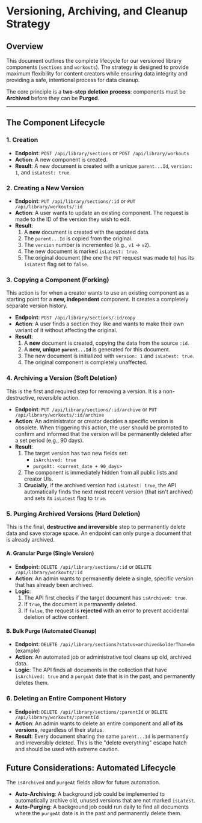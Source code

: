# Versioning, Archiving, and Cleanup Strategy

## Overview

This document outlines the complete lifecycle for our versioned library components (`sections` and `workouts`). The strategy is designed to provide maximum flexibility for content creators while ensuring data integrity and providing a safe, intentional process for data cleanup.

The core principle is a **two-step deletion process**: components must be **Archived** before they can be **Purged**.

---

## The Component Lifecycle

### 1. Creation

-   **Endpoint**: `POST /api/library/sections` or `POST /api/library/workouts`
-   **Action**: A new component is created.
-   **Result**: A new document is created with a unique `parent...Id`, `version: 1`, and `isLatest: true`.

### 2. Creating a New Version

-   **Endpoint**: `PUT /api/library/sections/:id` or `PUT /api/library/workouts/:id`
-   **Action**: A user wants to update an existing component. The request is made to the ID of the version they wish to edit.
-   **Result**:
    1.  A **new** document is created with the updated data.
    2.  The `parent...Id` is copied from the original.
    3.  The `version` number is incremented (e.g., `v1` -> `v2`).
    4.  The new document is marked `isLatest: true`.
    5.  The original document (the one the `PUT` request was made to) has its `isLatest` flag set to `false`.

### 3. Copying a Component (Forking)

This action is for when a creator wants to use an existing component as a starting point for a **new, independent** component. It creates a completely separate version history.

-   **Endpoint**: `POST /api/library/sections/:id/copy`
-   **Action**: A user finds a section they like and wants to make their own variant of it without affecting the original.
-   **Result**:
    1.  A **new** document is created, copying the data from the source `:id`.
    2.  A **new, unique `parent...Id`** is generated for this document.
    3.  The new document is initialized with `version: 1` and `isLatest: true`.
    4.  The original component is completely unaffected.

### 4. Archiving a Version (Soft Deletion)

This is the first and required step for removing a version. It is a non-destructive, reversible action.

-   **Endpoint**: `PUT /api/library/sections/:id/archive` or `PUT /api/library/workouts/:id/archive`
-   **Action**: An administrator or creator decides a specific version is obsolete. When triggering this action, the user should be prompted to confirm and informed that the version will be permanently deleted after a set period (e.g., 90 days).
-   **Result**:
    1.  The target version has two new fields set:
        -   `isArchived: true`
        -   `purgeAt: <current_date + 90_days>`
    2.  The component is immediately hidden from all public lists and creator UIs.
    3.  **Crucially**, if the archived version had `isLatest: true`, the API automatically finds the next most recent version (that isn't archived) and sets its `isLatest` flag to `true`.

### 5. Purging Archived Versions (Hard Deletion)

This is the final, **destructive and irreversible** step to permanently delete data and save storage space. An endpoint can only purge a document that is already archived.

#### A. Granular Purge (Single Version)

-   **Endpoint**: `DELETE /api/library/sections/:id` or `DELETE /api/library/workouts/:id`
-   **Action**: An admin wants to permanently delete a single, specific version that has already been archived.
-   **Logic**:
    1.  The API first checks if the target document has `isArchived: true`.
    2.  If `true`, the document is permanently deleted.
    3.  If `false`, the request is **rejected** with an error to prevent accidental deletion of active content.

#### B. Bulk Purge (Automated Cleanup)

-   **Endpoint**: `DELETE /api/library/sections?status=archived&olderThan=6m` (example)
-   **Action**: An automated job or administrative tool cleans up old, archived data.
-   **Logic**: The API finds all documents in the collection that have `isArchived: true` and a `purgeAt` date that is in the past, and permanently deletes them.

### 6. Deleting an Entire Component History

-   **Endpoint**: `DELETE /api/library/sections/:parentId` or `DELETE /api/library/workouts/:parentId`
-   **Action**: An admin wants to delete an entire component and **all of its versions**, regardless of their status.
-   **Result**: Every document sharing the same `parent...Id` is permanently and irreversibly deleted. This is the "delete everything" escape hatch and should be used with extreme caution.

## Future Considerations: Automated Lifecycle

The `isArchived` and `purgeAt` fields allow for future automation.

-   **Auto-Archiving**: A background job could be implemented to automatically archive old, unused versions that are not marked `isLatest`.
-   **Auto-Purging**: A background job could run daily to find all documents where the `purgeAt` date is in the past and permanently delete them.

